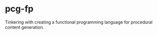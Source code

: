 # pcg-fp
Tinkering with creating a functional programming language for procedural content generation.
